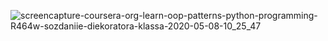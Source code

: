 ![screencapture-coursera-org-learn-oop-patterns-python-programming-R464w-sozdaniie-diekoratora-klassa-2020-05-08-10_25_47](https://user-images.githubusercontent.com/48917675/81431663-5df70800-9116-11ea-8bc8-8d6276b04e10.png)
